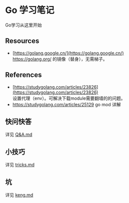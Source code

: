 # Go 学习笔记
Go学习从这里开始

## Resources
- [https://golang.google.cn/](https://golang.google.cn/)  
    https://golang.org/ 的镜像（替身），无需梯子。

## References
- [https://studygolang.com/articles/23826](https://studygolang.com/articles/23826)  
    设置代理（env）。可解决下载module需要翻墙的的问题。
- https://studygolang.com/articles/25129
    go mod 详解
 
## 快问快答
详见 [Q&A.md](Q&A.md)

## 小技巧
详见 [tricks.md](tricks.md)

## 坑
详见 [keng.md](keng.md)
